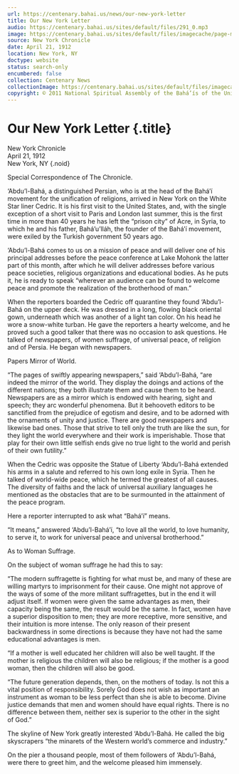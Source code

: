 ```yaml
---
url: https://centenary.bahai.us/news/our-new-york-letter
title: Our New York Letter
audio: https://centenary.bahai.us/sites/default/files/291_0.mp3
image: https://centenary.bahai.us/sites/default/files/imagecache/page-main-image/images/press_clippings/04-24-1912%20New%20York%20Chronicle%20Our%20New%20York%20Letter.png
source: New York Chronicle
date: April 21, 1912
location: New York, NY
doctype: website
status: search-only
encumbered: false
collection: Centenary News
collectionImage: https://centenary.bahai.us/sites/default/files/imagecache/theme-image/main_image/abdulbaha-overview-small_0.jpg
copyright: © 2011 National Spiritual Assembly of the Bahá’ís of the United States
---
```



# Our New York Letter {.title}

New York Chronicle  
April 21, 1912  
New York, NY
{.noid}  



Special Correspondence of The Chronicle.

‘Abdu’l-Bahá, a distinguished Persian, who is at the head of the Bahá’í movement for the unification of religions, arrived in New York on the White Star liner Cedric. It is his first visit to the United States, and, with the single exception of a short visit to Paris and London last summer, this is the first time in more than 40 years he has left the “prison city” of Acre, in Syria, to which he and his father, Bahá’u’lláh, the founder of the Bahá’í movement, were exiled by the Turkish government 50 years ago.

‘Abdu’l-Bahá comes to us on a mission of peace and will deliver one of his principal addresses before the peace conference at Lake Mohonk the latter part of this month, after which he will deliver addresses before various peace societies, religious organizations and educational bodies. As he puts it, he is ready to speak “wherever an audience can be found to welcome peace and promote the realization of the brotherhood of man.”

When the reporters boarded the Cedric off quarantine they found ‘Abdu’l-Bahá on the upper deck. He was dressed in a long, flowing black oriental gown, underneath which was another of a light tan color. On his head he wore a snow-white turban. He gave the reporters a hearty welcome, and he proved such a good talker that there was no occasion to ask questions. He talked of newspapers, of women suffrage, of universal peace, of religion and of Persia. He began with newspapers.

Papers Mirror of World.

“The pages of swiftly appearing newspapers,” said ‘Abdu’l-Bahá, “are indeed the mirror of the world. They display the doings and actions of the different nations; they both illustrate them and cause them to be heard. Newspapers are as a mirror which is endowed with hearing, sight and speech; they arc wonderful phenomena. But it behooveth editors to be sanctified from the prejudice of egotism and desire, and to be adorned with the ornaments of unity and justice. There are good newspapers and likewise bad ones. Those that strive to tell only the truth are like the sun, for they light the world everywhere and their work is imperishable. Those that play for their own little selfish ends give no true light to the world and perish of their own futility.”

When the Cedric was opposite the Statue of Liberty ‘Abdu’l-Bahá extended his arms in a salute and referred to his own long exile in Syria. Then he talked of world-wide peace, which he termed the greatest of all causes. The diversity of faiths and the lack of universal auxiliary languages he mentioned as the obstacles that are to be surmounted in the attainment of the peace program.

Here a reporter interrupted to ask what “Bahá’í” means.

“It means,” answered ‘Abdu’l-Bahá’í, “to love all the world, to love humanity, to serve it, to work for universal peace and universal brotherhood.”

As to Woman Suffrage.

On the subject of woman suffrage he had this to say:

“The modern suffragette is fighting for what must be, and many of these are willing martyrs to imprisonment for their cause. One might not approve of the ways of some of the more militant suffragettes, but in the end it will adjust itself. If women were given the same advantages as men, their capacity being the same, the result would be the same. In fact, women have a superior disposition to men; they are more receptive, more sensitive, and their intuition is more intense. The only reason of their present backwardness in some directions is because they have not had the same educational advantages is men.

“If a mother is well educated her children will also be well taught. If the mother is religious the children will also be religious; if the mother is a good woman, then the children will also be good.

“The future generation depends, then, on the mothers of today. Is not this a vital position of responsibility. Sorely God does not wish as important an instrument as woman to be less perfect than she is able to become. Divine justice demands that men and women should have equal rights. There is no difference between them, neither sex is superior to the other in the sight of God.”

The skyline of New York greatly interested ‘Abdu’l-Bahá. He called the big skyscrapers “the minarets of the Western world’s commerce and industry.”

On the pier a thousand people, most of them followers of ‘Abdu’l-Bahá, were there to greet him, and the welcome pleased him immensely.